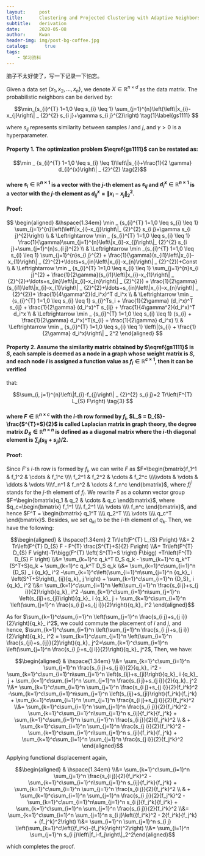 ```yaml
---
layout:     post
title:      Clustering and Projected Clustering with Adaptive Neighbors
subtitle:   derivation
date:       2020-05-08
author:     Kwan
header-img: img/post-bg-coffee.jpg
catalog: 	  true
tags:
    - 学习资料
---
```


脑子不太好使了，写一下记录一下怕忘。

Given a data set $\left\lbrace x_{1}, x_{2}, \ldots, x_{n}\right\rbrace$, we denote $X \in \mathbb{R}^{n \times d}$ as the data matrix. The probabilistic
neighbors can be derived by:

$$\min_{s_{i}^{T} 1=1,0 \leq s_{i} \leq 1} \sum_{j=1}^{n}\left(\left\|x_{i}-x_{j}\right\| _ {2}^{2} s_{i j}+\gamma s_{i j}^{2}\right)  \tag{1}\label{gs1111}  $$

where $s_{ij}$ represents similarity between samples $i$ and $j$, and $\gamma>0$ is a hyperparameter.

#### Property 1.  The optimization problem  $\eqref{gs1111}$  can be restated as:

$$\min _ {s_{i}^{T} 1=1,0 \leq s_{i} \leq 1}\left\|s_{i}+\frac{1}{2 \gamma} d_{i}^{x}\right\| _ {2}^{2} \tag{2}$$

#### where $s_{i} \in \mathbb{R}^{n \times 1}$ is a vector with the $j$-th element as $s_{ij}$ and $d_{i}^{x} \in \mathbb{R}^{n \times 1}$ is a vector with the $j$-th element as $d_{i j}^{x}=\left\|x_{i}-x_{j}\right\|_{2}^{2}$.

#### Proof: 

$$ \begin{aligned} &\hspace{1.34em} \min _ {s_{i}^{T} 1=1,0 \leq s_{i} \leq 1} \sum_{j=1}^{n}\left(\left\|x_{i}-x_{j}\right\|_ {2}^{2} s_{i j}+\gamma s_{i j}^{2}\right) \\ & \Leftrightarrow \min _ {s_{i}^{T} 1=1,0 \leq s_{i} \leq 1} \frac{1}{\gamma}\sum_{j=1}^{n}\left\|x_{i}-x_{j}\right\|_ {2}^{2} s_{i j}+\sum_{j=1}^{n}s_{i j}^{2} \\ & \Leftrightarrow \min _{s_{i}^{T} 1=1,0 \leq s_{i} \leq 1} \sum_{j=1}^{n}s_{i j}^{2} + \frac{1}{\gamma}(s_{i1}\left\|x_{i}-x_{1}\right\| _ {2}^{2}+\ldots+s_{in}\left\|x_{i}-x_{n}\right\| _ {2}^{2})+Const \\ & \Leftrightarrow \min _ {s_{i}^{T} 1=1,0 \leq s_{i} \leq 1} \sum_{j=1}^{n}s_{i j}^{2} + \frac{1}{2\gamma}(s_{i1}\left\|x_{i}-x_{1}\right\| _ {2}^{2}+\ldots+s_{in}\left\|x_{i}-x_{n}\right\| _ {2}^{2})  + \frac{1}{2\gamma}(s_{i1}\left\|x_{i}-x_{1}\right\| _ {2}^{2}+\ldots+s_{in}\left\|x_{i}-x_{n}\right\| _ {2}^{2})+ \frac{1}{4\gamma^2}(d_i^x)^T d_i^x \\ & \Leftrightarrow \min _ {s_{i}^{T} 1=1,0 \leq s_{i} \leq 1} s_{i}^Ts_i + \frac{1}{2\gamma} (d_i^x)^T s_{ij} + \frac{1}{2\gamma} (d_i^x)^T s_{ij} + \frac{1}{4\gamma^2}(d_i^x)^T d_i^x \\ & \Leftrightarrow \min _ {s_{i}^{T} 1=1,0 \leq s_{i} \leq 1} (s_{i} + \frac{1}{2\gamma} d_i^x)^T(s_{i} + \frac{1}{2\gamma} d_i^x)  \\ & \Leftrightarrow \min _ {s_{i}^{T} 1=1,0 \leq s_{i} \leq 1} \left\|(s_{i} + \frac{1}{2\gamma} d_i^x)\right\| _ 2^2  \end{aligned} $$



#### Property 2.  Assume the similarity matrix obtained by $\eqref{gs1111}$ is $S$, each sample is deemed as a node in a graph whose weight matrix is $S$, and each node $i$ is assigned a function value as $f_{i} \in \mathbb{R}^{c \times 1}$, then it can be verified
that:

$$\sum_{i, j=1}^{n}\left\|f_{i}-f_{j}\right\| _ {2}^{2} s_{i j}=2 Tr\left(F^{T} L_{S} F\right) \tag{3} $$

#### where $F \in \mathbb{R}^{n \times c}$ with the $i$-th row formed by $f_i$, $L_S = D_{S}-\frac{S^{T}+S}{2}$ is called Laplacian matrix in graph theory, the degree matrix $D_{S} \in \mathbb{R}^{n \times n}$ is defined as a diagonal matrix where the $i$-th diagonal element is $\sum_{j}\left(s_{i j}+s_{j i}\right) / 2$.

#### Proof:

Since $F$'s $i$-th row is formed by $f_i$, we can write $F$ as $F=\begin{bmatrix}f_1^1     & f_1^2      & \cdots & f_1^c      \\\\ f_2^1      & f_2^2      & \cdots & f_2^c      \\\\\vdots & \vdots & \ddots & \vdots \\\\f_n^1      & f_n^2      & \cdots & f_n^c      \end{bmatrix}$, where $f_i^j$ stands for the $j$-th element of $f_i$. We rewrite $F$ as a column vector group $F=\begin{bmatrix}q_1     & q_2      & \cdots & q_c  \end{bmatrix}$, where $q_c=\begin{bmatrix} f_1^1   \\\\   f_2^1 \\\\     \vdots \\\\  f_n^c \end{bmatrix}$, and hence $F^T = \begin{bmatrix} q_1^T   \\\\   q_2^T \\\\     \vdots \\\\  q_c^T \end{bmatrix}$. Besides, we set ${q_k}_ i$ to be the $i$-th element of $q_k$. Then, we have the following:  



$$\begin{aligned}  &  \hspace{1.34em} 2 Tr\left(F^{T} L_{S} F\right) \\&= 2 Tr\left(F^{T} D_{S} F - F^{T} \frac{S^{T}+S}{2} F\right) \\&=  Tr\left(F^{T} D_{S} F \right)-Tr\bigg(F^{T} \left( S^{T}+S \right) F\bigg) +Tr\left(F^{T} D_{S} F \right) \\&= \sum_{k=1}^c q_k^T D_S q_k - \sum_{k=1}^c q_k^T (S^T+S)q_k + \sum_{k=1}^c q_k^T D_S q_k \\&= \sum_{k=1}^c\sum_{i=1}^n {D_S} _ i {q_k}_ i^2 -\sum_{k=1}^c\left(\sum_{i=1}^n\sum_{j=1}^n {q_k}_ i \left(S^T+S\right)_ {ij}{q_k}_ j \right) + \sum_{k=1}^c\sum_{i=1}^n {D_S}_ i {q_k}_ i^2   \\&= \sum_{k=1}^c\sum_{i=1}^n \left(\sum_{j=1}^n \frac{s_{i j}+s_{j i}}{2}\right){q_k}_ i^2 -\sum_{k=1}^c\sum_{i=1}^n\sum_{j=1}^n \left(s_{ij}+s_{ji}\right){q_k}_ i {q_k}_ j + \sum_{k=1}^c\sum_{i=1}^n \left(\sum_{j=1}^n \frac{s_{i j}+s_{j i}}{2}\right){q_k}_ i^2       \end{aligned}$$

As for $\sum_{k=1}^c\sum_{i=1}^n \left(\sum_{j=1}^n \frac{s_{i j}+s_{j i}}{2}\right){q_k}_ i^2$, we could commute the placement of $i$ and $j$, and hence, $\sum_{k=1}^c\sum_{i=1}^n \left(\sum_{j=1}^n \frac{s_{i j}+s_{j i}}{2}\right){q_k}_ i^2 = \sum_{k=1}^c\sum_{j=1}^n \left(\sum_{i=1}^n \frac{s_{ji}+s_{ij}}{2}\right){q_k}_ j^2=\sum_{k=1}^c\sum_{i=1}^n \left(\sum_{j=1}^n \frac{s_{i j}+s_{j i}}{2}\right){q_k}_ j^2$, Then, we have:

$$\begin{aligned}  &  \hspace{1.34em}  \\&= \sum_{k=1}^c\sum_{i=1}^n \sum_{j=1}^n \frac{s_{i j}+s_{j i}}{2}{q_k}_ i^2 -\sum_{k=1}^c\sum_{i=1}^n\sum_{j=1}^n \left(s_{ij}+s_{ji}\right){q_k}_ i {q_k}_ j + \sum_{k=1}^c\sum_{i=1}^n \sum_{j=1}^n \frac{s_{i j}+s_{j i}}{2}{q_k}_ j^2  \\&= \sum_{k=1}^c\sum_{i=1}^n \sum_{j=1}^n \frac{s_{i j}+s_{j i}}{2}{f_i^k}^2 -\sum_{k=1}^c\sum_{i=1}^n\sum_{j=1}^n \left(s_{ij}+s_{ji}\right){f_i^k}{f_j^k} + \sum_{k=1}^c\sum_{i=1}^n \sum_{j=1}^n \frac{s_{i j}+s_{j i}}{2}{f_j^k}^2 \\&= \sum_{k=1}^c\sum_{i=1}^n \sum_{j=1}^n \frac{s_{i j}}{2}{f_i^k}^2 -\sum_{k=1}^c\sum_{i=1}^n\sum_{j=1}^n s_{ij}{f_i^k}{f_j^k} + \sum_{k=1}^c\sum_{i=1}^n \sum_{j=1}^n \frac{s_{i j}}{2}{f_j^k}^2  \\ & + \sum_{k=1}^c\sum_{i=1}^n \sum_{j=1}^n \frac{s_{j i}}{2}{f_i^k}^2 -\sum_{k=1}^c\sum_{i=1}^n\sum_{j=1}^n s_{ji}{f_i^k}{f_j^k} + \sum_{k=1}^c\sum_{i=1}^n \sum_{j=1}^n \frac{s_{j i}}{2}{f_j^k}^2  \end{aligned}$$

Applying functional displacement again, 

$$\begin{aligned}  &  \hspace{1.34em}   \\&= \sum_{k=1}^c\sum_{i=1}^n \sum_{j=1}^n \frac{s_{i j}}{2}{f_i^k}^2 -\sum_{k=1}^c\sum_{i=1}^n\sum_{j=1}^n s_{ij}{f_i^k}{f_j^k} + \sum_{k=1}^c\sum_{i=1}^n \sum_{j=1}^n \frac{s_{i j}}{2}{f_j^k}^2  \\ & + \sum_{k=1}^c\sum_{i=1}^n \sum_{j=1}^n \frac{s_{i j}}{2}{f_j^k}^2 -\sum_{k=1}^c\sum_{i=1}^n\sum_{j=1}^n s_{i j}{f_j^k}{f_i^k} + \sum_{k=1}^c\sum_{i=1}^n \sum_{j=1}^n \frac{s_{i j}}{2}{f_i^k}^2 \\&= \sum_{k=1}^c\sum_{i=1}^n \sum_{j=1}^n s_{i j}\left({f_i^k}^2 - 2{f_i^k}{f_j^k} + {f_j^k}^2\right) \\&= \sum_{i=1}^n \sum_{j=1}^n s_{i j} \left(\sum_{k=1}^c\left({f_i^k}-{f_j^k}\right)^2\right) \\&=  \sum_{i=1}^n \sum_{j=1}^n s_{i j}\left\|f_i-f_j\right\|_2^2\end{aligned}$$

which completes the proof.

